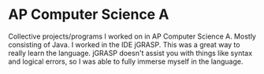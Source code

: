 # AP Computer Science A
Collective projects/programs I worked on in AP Computer Science A. Mostly consisting of Java. I worked in the IDE jGRASP. This was a great way to really learn the language. jGRASP doesn't assist you with things like syntax and logical errors, so I was able to fully immerse myself in the language.
